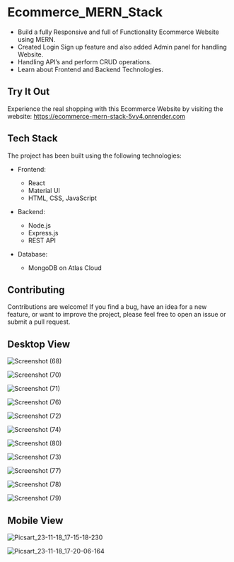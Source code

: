 # Ecommerce_MERN_Stack
 - Build a fully Responsive and full of Functionality Ecommerce Website using MERN.
 - Created Login Sign up feature and also added Admin panel for handling Website.
 - Handling API’s and perform CRUD operations.
 - Learn about Frontend and Backend Technologies.

## Try It Out
 Experience the real shopping with this Ecommerce Website by visiting the website:  https://ecommerce-mern-stack-5vy4.onrender.com
## Tech Stack
The project has been built using the following technologies:

- Frontend:

  - React
  - Material UI
  - HTML, CSS, JavaScript

- Backend:

  - Node.js
  - Express.js
  - REST API

- Database:

  - MongoDB on Atlas Cloud



## Contributing

Contributions are welcome! If you find a bug, have an idea for a new feature, or want to improve the project, please feel free to open an issue or submit a pull request.


## Desktop View

![Screenshot (68)](https://github.com/Altaf-Bagwan/Ecommerce_MERN_Stack/assets/128160849/4ad8bc67-e5dd-4817-b0a3-293474e3a069)

![Screenshot (70)](https://github.com/Altaf-Bagwan/Ecommerce_MERN_Stack/assets/128160849/d40aad39-d4b6-4446-a50f-8a103cd7ac74)

![Screenshot (71)](https://github.com/Altaf-Bagwan/Ecommerce_MERN_Stack/assets/128160849/850adcbe-12f4-4de6-b7ae-a1529e11ae43)

![Screenshot (76)](https://github.com/Altaf-Bagwan/Ecommerce_MERN_Stack/assets/128160849/269f67b0-5664-4830-b1c3-d98a41eb4a9b)

![Screenshot (72)](https://github.com/Altaf-Bagwan/Ecommerce_MERN_Stack/assets/128160849/d2a1300f-4137-4996-a749-fe9707804b90)

![Screenshot (74)](https://github.com/Altaf-Bagwan/Ecommerce_MERN_Stack/assets/128160849/722ac94e-51d1-4020-8bfd-c2c26a0ef386)

![Screenshot (80)](https://github.com/Altaf-Bagwan/Ecommerce_MERN_Stack/assets/128160849/1b660926-0cf1-48ae-9240-7aa4e893c242)

![Screenshot (73)](https://github.com/Altaf-Bagwan/Ecommerce_MERN_Stack/assets/128160849/20561a19-b9aa-42d7-a8e9-82ceda466113)

![Screenshot (77)](https://github.com/Altaf-Bagwan/Ecommerce_MERN_Stack/assets/128160849/3125c4d2-f6d2-49c9-af4f-45d282494f03)

![Screenshot (78)](https://github.com/Altaf-Bagwan/Ecommerce_MERN_Stack/assets/128160849/006f5c42-a43d-4f4a-8e04-dd9aa310115d)

![Screenshot (79)](https://github.com/Altaf-Bagwan/Ecommerce_MERN_Stack/assets/128160849/7a5e431e-12e9-412f-8632-bf764895ea74)


## Mobile View

![Picsart_23-11-18_17-15-18-230](https://github.com/Altaf-Bagwan/Ecommerce_MERN_Stack/assets/128160849/905f8745-61a3-49bb-98c0-10eaa39d2fca)

![Picsart_23-11-18_17-20-06-164](https://github.com/Altaf-Bagwan/Ecommerce_MERN_Stack/assets/128160849/cd014a33-bda5-4e85-902c-c32ca1325998)

